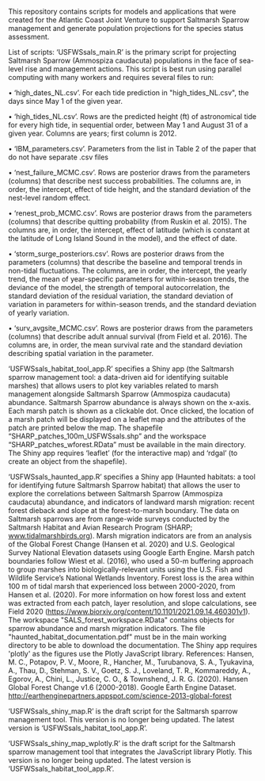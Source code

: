This repository contains scripts for models and applications that were created for the Atlantic Coast Joint Venture to support Saltmarsh Sparrow management and generate population projections for the species status assessment. 

List of scripts:
‘USFWSsals_main.R’ is the primary script for projecting Saltmarsh Sparrow (Ammospiza caudacuta) populations in the face of sea-level rise and management actions. This script is best run using parallel computing with many workers and requires several files to run:

•	‘high_dates_NL.csv’. For each tide prediction in "high_tides_NL.csv", the days since May 1 of the given year.

•	‘high_tides_NL.csv’. Rows are the predicted height (ft) of astronomical tide for every high tide, in sequential order, between May 1 and August 31 of a given year. Columns are years; first column is 2012.

•	‘IBM_parameters.csv’. Parameters from the list in Table 2 of the paper that do not have separate .csv files

•	‘nest_failure_MCMC.csv’. Rows are posterior draws from the parameters (columns) that describe nest success probabilities. The columns are, in order, the intercept, effect of tide height, and the standard deviation of the nest-level random effect.

•	‘renest_prob_MCMC.csv’. Rows are posterior draws from the parameters (columns) that describe quitting probability (from Ruskin et al. 2015). The columns are, in order, the intercept, effect of latitude (which is constant at the latitude of Long Island Sound in the model), and the effect of date.

•	‘storm_surge_posteriors.csv’. Rows are posterior draws from the parameters (columns) that describe the baseline and temporal trends in non-tidal fluctuations. The columns, are in order, the intercept, the yearly trend, the mean of year-specific parameters for within-season trends, the deviance of the model, the strength of temporal autocorrelation, the standard deviation of the residual variation, the standard deviation of variation in parameters for within-season trends, and the standard deviation of yearly variation.

•	‘surv_avgsite_MCMC.csv’. Rows are posterior draws from the parameters (columns) that describe adult annual survival (from Field et al. 2016). The columns are, in order, the mean survival rate and the standard deviation describing spatial variation in the parameter.

‘USFWSsals_habitat_tool_app.R’ specifies a Shiny app (the Saltmarsh sparrow management tool: a data-driven aid for identifying suitable marshes) that allows users to plot key variables related to marsh management alongside Saltmarsh Sparrow (Ammospiza caudacuta) abundance. Saltmarsh Sparrow abundance is always shown on the x-axis. Each marsh patch is shown as a clickable dot. Once clicked, the location of a marsh patch will be displayed on a leaflet map and the attributes of the patch are printed below the map. The shapefile “SHARP_patches_100m_USFWSsals.shp” and the workspace “SHARP_patches_wforest.RData” must be available in the main directory. The Shiny app requires ‘leaflet’ (for the interactive map) and ‘rdgal’ (to create an object from the shapefile). 

‘USFWSsals_haunted_app.R’ specifies a Shiny app (Haunted habitats: a tool for identifying future Saltmarsh Sparrow habitat) that allows the user to explore the correlations between Saltmarsh Sparrow (Ammospiza caudacuta) abundance, and indicators of landward marsh migration: recent forest dieback and slope at the forest-to-marsh boundary. The data on Saltmarsh sparrows are from range-wide surveys conducted by the Saltmarsh Habitat and Avian Research Program (SHARP; www.tidalmarshbirds.org). Marsh migration indicators are from an analysis of the Global Forest Change (Hansen et al. 2020) and U.S. Geological Survey National Elevation datasets using Google Earth Engine. Marsh patch boundaries follow Wiest et al. (2016), who used a 50-m buffering approach to group marshes into biologically-relevant units using the U.S. Fish and Wildlife Service’s National Wetlands Inventory. Forest loss is the area within 100 m of tidal marsh that experienced loss between 2000-2020, from Hansen et al. (2020). For more information on how forest loss and extent was extracted from each patch, layer resolution, and slope calculations, see Field 2020 (https://www.biorxiv.org/content/10.1101/2021.09.14.460301v1). The workspace "SALS_forest_workspace.RData" contains objects for sparrow abundance and marsh migration indicators. The file "haunted_habitat_documentation.pdf" must be in the main working directory to be able to download the documentation. The Shiny app requires 'plotly' as the figures use the Plotly JavaScript library. References: Hansen, M. C., Potapov, P. V., Moore, R., Hancher, M., Turubanova, S. A., Tyukavina, A., Thau, D., Stehman, S. V., Goetz, S. J., Loveland, T. R., Kommareddy, A., Egorov, A., Chini, L., Justice, C. O., & Townshend, J. R. G. (2020). Hansen Global Forest Change v1.6 (2000-2018). Google Earth Engine Dataset. http://earthenginepartners.appspot.com/science-2013-global-forest 

‘USFWSsals_shiny_map.R’  is the draft script for the Saltmarsh sparrow management tool. This version is no longer being updated. The latest version is ‘USFWSsals_habitat_tool_app.R’. 

‘USFWSsals_shiny_map_wplotly.R’  is the draft script for the Saltmarsh sparrow management tool that integrates the JavaScript library Plotly. This version is no longer being updated. The latest version is ‘USFWSsals_habitat_tool_app.R’. 
